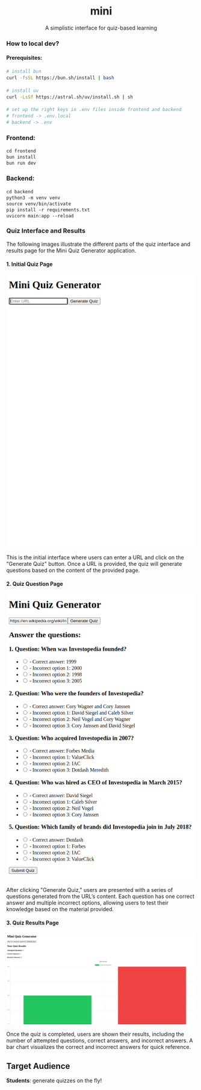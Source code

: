 <div align="center">

# mini

A simplistic interface for quiz-based learning
</div>

### How to local dev?

#### Prerequisites:
```bash
# install bun
curl -fsSL https://bun.sh/install | bash

# install uv
curl -LsSf https://astral.sh/uv/install.sh | sh

# set up the right keys in .env files inside frontend and backend
# frontend -> .env.local
# backend -> .env
```


### Frontend:
```
cd frontend  
bun install  
bun run dev  
```
### Backend:
```
cd backend  
python3 -m venv venv  
source venv/bin/activate  
pip install -r requirements.txt  
uvicorn main:app --reload  
```

### Quiz Interface and Results

The following images illustrate the different parts of the quiz interface and results page for the Mini Quiz Generator application.

#### 1. Initial Quiz Page
![Initial Quiz Page](Screenshot%20from%202024-10-31%2019-07-45.png)

This is the initial interface where users can enter a URL and click on the "Generate Quiz" button. Once a URL is provided, the quiz will generate questions based on the content of the provided page.

#### 2. Quiz Question Page
![Quiz Question Page](Screenshot%20from%202024-10-31%2019-10-56.png)

After clicking "Generate Quiz," users are presented with a series of questions generated from the URL’s content. Each question has one correct answer and multiple incorrect options, allowing users to test their knowledge based on the material provided.

#### 3. Quiz Results Page
![Quiz Results Page](Screenshot%20from%202024-10-31%2019-13-42.png)

Once the quiz is completed, users are shown their results, including the number of attempted questions, correct answers, and incorrect answers. A bar chart visualizes the correct and incorrect answers for quick reference.

## Target Audience
**Students**: generate quizzes on the fly!

